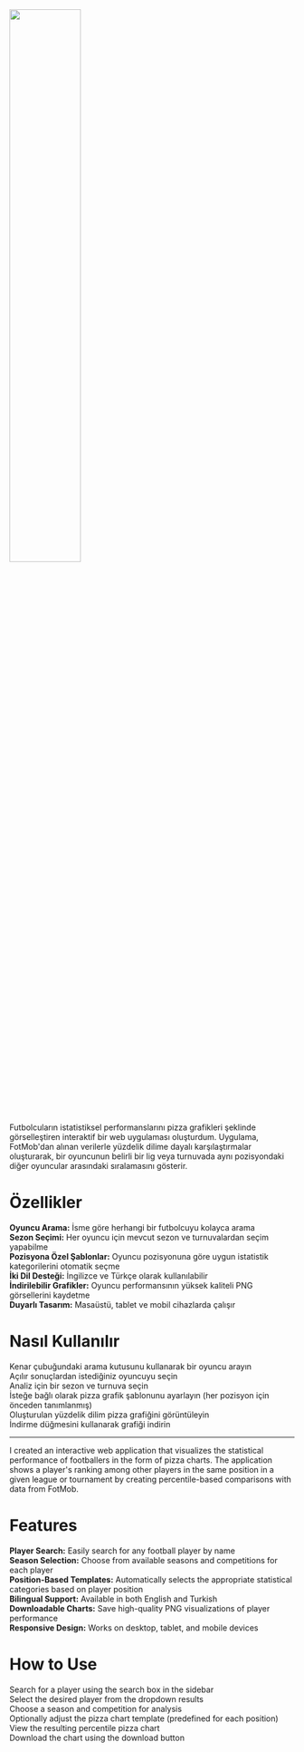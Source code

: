 <img src="https://github.com/user-attachments/assets/1eefb350-6656-4527-93cd-7eb42e04a8c0" width="50%">


Futbolcuların istatistiksel performanslarını pizza grafikleri şeklinde görselleştiren interaktif bir web uygulaması oluşturdum. Uygulama, FotMob'dan alınan verilerle yüzdelik dilime dayalı karşılaştırmalar oluşturarak, bir oyuncunun belirli bir lig veya turnuvada aynı pozisyondaki diğer oyuncular arasındaki sıralamasını gösterir.

# Özellikler
<b>Oyuncu Arama:</b> İsme göre herhangi bir futbolcuyu kolayca arama<br>
<b>Sezon Seçimi:</b> Her oyuncu için mevcut sezon ve turnuvalardan seçim yapabilme<br>
<b>Pozisyona Özel Şablonlar:</b> Oyuncu pozisyonuna göre uygun istatistik kategorilerini otomatik seçme<br>
<b>İki Dil Desteği:</b> İngilizce ve Türkçe olarak kullanılabilir<br>
<b>İndirilebilir Grafikler:</b> Oyuncu performansının yüksek kaliteli PNG görsellerini kaydetme<br>
<b>Duyarlı Tasarım:</b> Masaüstü, tablet ve mobil cihazlarda çalışır<br>

# Nasıl Kullanılır
Kenar çubuğundaki arama kutusunu kullanarak bir oyuncu arayın<br>
Açılır sonuçlardan istediğiniz oyuncuyu seçin<br>
Analiz için bir sezon ve turnuva seçin<br>
İsteğe bağlı olarak pizza grafik şablonunu ayarlayın (her pozisyon için önceden tanımlanmış)<br>
Oluşturulan yüzdelik dilim pizza grafiğini görüntüleyin<br>
İndirme düğmesini kullanarak grafiği indirin<br>

-----------

I created an interactive web application that visualizes the statistical performance of footballers in the form of pizza charts. The application shows a player's ranking among other players in the same position in a given league or tournament by creating percentile-based comparisons with data from FotMob.

# Features
<b>Player Search:</b> Easily search for any football player by name<br>
<b>Season Selection:</b> Choose from available seasons and competitions for each player<br>
<b>Position-Based Templates:</b> Automatically selects the appropriate statistical categories based on player position<br>
<b>Bilingual Support:</b> Available in both English and Turkish<br>
<b>Downloadable Charts:</b> Save high-quality PNG visualizations of player performance<br>
<b>Responsive Design:</b> Works on desktop, tablet, and mobile devices<br>

# How to Use
Search for a player using the search box in the sidebar<br>
Select the desired player from the dropdown results<br>
Choose a season and competition for analysis<br>
Optionally adjust the pizza chart template (predefined for each position)<br>
View the resulting percentile pizza chart<br>
Download the chart using the download button<br>
